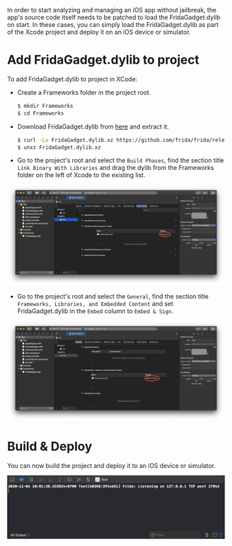 In order to start analyzing and managing an iOS app without jailbreak, the app's source code itself needs to be patched to load the FridaGadget.dylib on start. In these cases, you can simply load the FridaGadget.dylib as part of the Xcode project and deploy it on an iOS device or simulator.

# Add FridaGadget.dylib to project

To add FridaGadget.dylib to project in XCode:
- Create a Frameworks folder in the project root.

    ```bash
    $ mkdir Frameworks
    $ cd Frameworks
    ```

- Download FridaGadget.dylib from [here](https://github.com/frida/frida/releases) and extract it.

    ```bash
    $ curl -Lo FridaGadget.dylib.xz https://github.com/frida/frida/releases/download/<version>/frida-gadget-<version>-ios-universal.dylib.xz
    $ unxz FridaGadget.dylib.xz
    ```

- Go to the project's root and select the `Build Phases`, find the section title `Link Binary With Libraries` and drag the dylib from the Frameworks folder on the left of Xcode to the existing list.

![xcode-link-dylib](img/xcode-link-dylib.png)

- Go to the project's root and select the `General`, find the section title `Frameworks, Libraries, and Embedded Content` and set FridaGadget.dylib in the `Embed` column to `Embed & Sign`.

![xcode-embed-sign-dyli](img/xcode-embed-sign-dylib.png)

# Build & Deploy

You can now build the project and deploy it to an iOS device or simulator.

![xcode-deploy-console-output](img/xcode-deploy-console-output.png)
